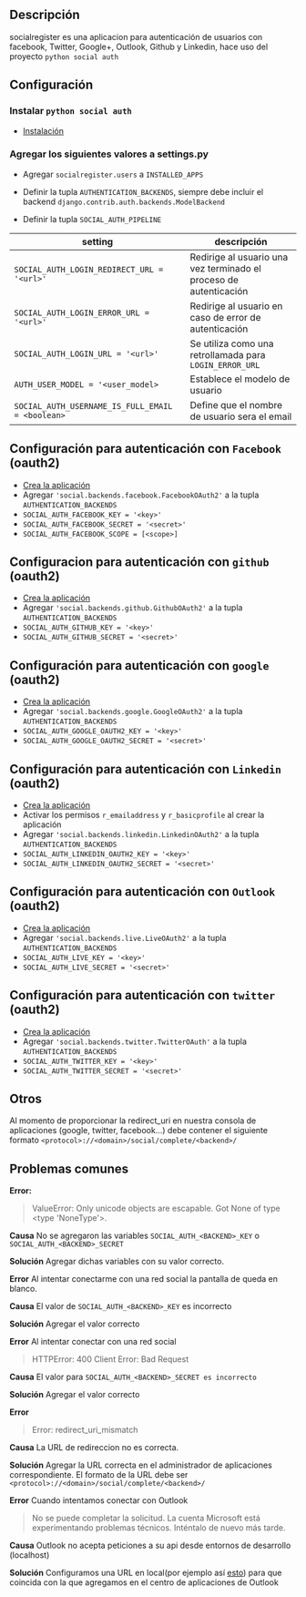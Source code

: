 ## Descripción
socialregister es una aplicacion para autenticación de usuarios con facebook,
Twitter, Google+, Outlook, Github y Linkedin, hace uso del proyecto `python social auth`


## Configuración


### Instalar `python social auth`

* [Instalación](http://python-social-auth.readthedocs.org/en/latest/installing.html)


### Agregar los siguientes valores a settings.py


* Agregar `socialregister.users` a `INSTALLED_APPS`


* Definir la tupla `AUTHENTICATION_BACKENDS`, siempre debe incluir el backend `django.contrib.auth.backends.ModelBackend`

* Definir la tupla `SOCIAL_AUTH_PIPELINE`

| setting                                    | descripción                |
|--------------------------------------------|----------------------------|
| `SOCIAL_AUTH_LOGIN_REDIRECT_URL = '<url>'` | Redirige al usuario una vez terminado el proceso de autenticación |
| `SOCIAL_AUTH_LOGIN_ERROR_URL = '<url>'`    | Redirige al usuario en caso de error de autenticación |
| `SOCIAL_AUTH_LOGIN_URL = '<url>'`          | Se utiliza como una retrollamada para `LOGIN_ERROR_URL` |
| `AUTH_USER_MODEL = '<user_model>`          | Establece el modelo de usuario |
| `SOCIAL_AUTH_USERNAME_IS_FULL_EMAIL = <boolean>` | Define que el nombre de usuario sera el email |


## Configuración para autenticación con `Facebook` (oauth2)

* [Crea la aplicación](https://developers.facebook.com/quickstarts/?platform=web)
* Agregar `'social.backends.facebook.FacebookOAuth2'` a la tupla `AUTHENTICATION_BACKENDS`
* `SOCIAL_AUTH_FACEBOOK_KEY = '<key>'`
* `SOCIAL_AUTH_FACEBOOK_SECRET = '<secret>'`
* `SOCIAL_AUTH_FACEBOOK_SCOPE = [<scope>]`


## Configuracion para autenticación con `github` (oauth2)

* [Crea la aplicación](https://github.com/settings/applications)
* Agregar `'social.backends.github.GithubOAuth2'` a la tupla `AUTHENTICATION_BACKENDS`
* `SOCIAL_AUTH_GITHUB_KEY = '<key>'`
* `SOCIAL_AUTH_GITHUB_SECRET = '<secret>'`


## Configuración para autenticación con `google` (oauth2)

* [Crea la aplicación](https://console.developers.google.com/project)
* Agregar `'social.backends.google.GoogleOAuth2'` a la tupla `AUTHENTICATION_BACKENDS`
* `SOCIAL_AUTH_GOOGLE_OAUTH2_KEY = '<key>'`
* `SOCIAL_AUTH_GOOGLE_OAUTH2_SECRET = '<secret>'`


## Configuración para autenticación con `Linkedin` (oauth2)

* [Crea la aplicación](https://www.linkedin.com/secure/developer)
* Activar los permisos `r_emailaddress` y `r_basicprofile` al crear la aplicación
* Agregar `'social.backends.linkedin.LinkedinOAuth2'` a la tupla `AUTHENTICATION_BACKENDS`
* `SOCIAL_AUTH_LINKEDIN_OAUTH2_KEY = '<key>'`
* `SOCIAL_AUTH_LINKEDIN_OAUTH2_SECRET = '<secret>'`


## Configuración para autenticación con `Outlook` (oauth2)

* [Crea la aplicación](https://account.live.com/developers/applications/)
* Agregar `'social.backends.live.LiveOAuth2'` a la tupla `AUTHENTICATION_BACKENDS`
* `SOCIAL_AUTH_LIVE_KEY = '<key>'`
* `SOCIAL_AUTH_LIVE_SECRET = '<secret>'`


## Configuración para autenticación con `twitter` (oauth2)

* [Crea la aplicación](https://apps.twitter.com/)
* Agregar `'social.backends.twitter.TwitterOAuth'` a la tupla `AUTHENTICATION_BACKENDS`
* `SOCIAL_AUTH_TWITTER_KEY = '<key>'`
* `SOCIAL_AUTH_TWITTER_SECRET = '<secret>'`


## Otros

Al momento de proporcionar la redirect_uri en nuestra consola de aplicaciones (google, twitter, facebook...) debe
contener el siguiente formato `<protocol>://<domain>/social/complete/<backend>/`


## Problemas comunes

**Error:**
>ValueError: Only unicode objects are escapable. Got None of type <type 'NoneType'>.

**Causa**
No se agregaron las variables `SOCIAL_AUTH_<BACKEND>_KEY` o `SOCIAL_AUTH_<BACKEND>_SECRET`

**Solución**
Agregar dichas variables con su valor correcto.


**Error**
Al intentar conectarme con una red social la pantalla de queda en blanco.

**Causa**
El valor de `SOCIAL_AUTH_<BACKEND>_KEY` es incorrecto

**Solución**
Agregar el valor correcto


**Error**
Al intentar conectar con una red social
>HTTPError: 400 Client Error: Bad Request

**Causa**
El valor para `SOCIAL_AUTH_<BACKEND>_SECRET es incorrecto`

**Solución**
Agregar el valor correcto


**Error**
>Error: redirect_uri_mismatch

**Causa**
La URL de redireccion no es correcta.

**Solución**
Agregar la URL correcta en el administrador de aplicaciones correspondiente. El formato de la URL debe ser `<protocol>://<domain>/social/complete/<backend>/`


**Error**
Cuando intentamos conectar con Outlook
>No se puede completar la solicitud. La cuenta Microsoft está experimentando problemas técnicos. Inténtalo de nuevo más tarde.

**Causa**
Outlook no acepta peticiones a su api desde entornos de desarrollo (localhost)

**Solución**
Configuramos una URL en local(por ejemplo así [esto](http://stackoverflow.com/questions/8541182/apache-redirect-to-another-port/13089668#13089668)) para que coincida con la que agregamos en el centro de aplicaciones de Outlook 
